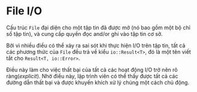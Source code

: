 # File I/O

Cấu trúc `File` đại diện cho một tập tin đã được mở (nó bao gồm một bộ chỉ số tập tin), 
và cung cấp quyền đọc and/or ghi vào tập tin cơ sở.

Bởi vì nhiều điều có thể xảy ra sai sót khi thực hiện I/O trên tập tin, 
tất cả các phương thức của `File` đều trả về kiểu `io::Result<T>`, 
đó là một tên viết tắt cho `Result<T, io::Error>`.

Điều này làm cho việc thất bại của tất cả các hoạt động I/O trở nên rõ ràng(*explicit*). 
Nhờ điều này, lập trình viên có thể thấy được tất cả các đường dẫn thất bại và 
được khuyến khích xử lý chúng một cách chủ động.
